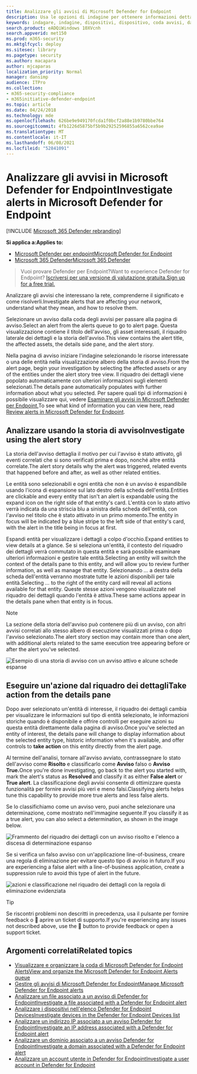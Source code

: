 ```yaml
---
title: Analizzare gli avvisi di Microsoft Defender for Endpoint
description: Usa le opzioni di indagine per ottenere informazioni dettagliate sugli avvisi che influiscono sulla rete, sul loro significato e su come risolverli.
keywords: indagare, indagine, dispositivi, dispositivo, coda avvisi, dashboard, indirizzo IP, file, inviare, invii, analisi approfondita, sequenza temporale, ricerca, dominio, URL, IP
search.product: eADQiWindows 10XVcnh
search.appverid: met150
ms.prod: m365-security
ms.mktglfcycl: deploy
ms.sitesec: library
ms.pagetype: security
ms.author: macapara
author: mjcaparas
localization_priority: Normal
manager: dansimp
audience: ITPro
ms.collection:
- m365-security-compliance
- m365initiative-defender-endpoint
ms.topic: article
ms.date: 04/24/2018
ms.technology: mde
ms.openlocfilehash: 626be9e949170fcda1f0bcf2a88e1b9780bbe764
ms.sourcegitcommit: 4fb1226d5875bf5b9b29252596855a6562cea9ae
ms.translationtype: MT
ms.contentlocale: it-IT
ms.lasthandoff: 06/08/2021
ms.locfileid: "52841091"
---
```

# <a name="investigate-alerts-in-microsoft-defender-for-endpoint"></a><span data-ttu-id="ef50e-104">Analizzare gli avvisi in Microsoft Defender for Endpoint</span><span class="sxs-lookup"><span data-stu-id="ef50e-104">Investigate alerts in Microsoft Defender for Endpoint</span></span>

[!INCLUDE [Microsoft 365 Defender rebranding](../../includes/microsoft-defender.md)]

<span data-ttu-id="ef50e-105">**Si applica a:**</span><span class="sxs-lookup"><span data-stu-id="ef50e-105">**Applies to:**</span></span>
- [<span data-ttu-id="ef50e-106">Microsoft Defender per endpoint</span><span class="sxs-lookup"><span data-stu-id="ef50e-106">Microsoft Defender for Endpoint</span></span>](https://go.microsoft.com/fwlink/p/?linkid=2154037)
- [<span data-ttu-id="ef50e-107">Microsoft 365 Defender</span><span class="sxs-lookup"><span data-stu-id="ef50e-107">Microsoft 365 Defender</span></span>](https://go.microsoft.com/fwlink/?linkid=2118804)

><span data-ttu-id="ef50e-108">Vuoi provare Defender per Endpoint?</span><span class="sxs-lookup"><span data-stu-id="ef50e-108">Want to experience Defender for Endpoint?</span></span> [<span data-ttu-id="ef50e-109">Iscriversi per una versione di valutazione gratuita.</span><span class="sxs-lookup"><span data-stu-id="ef50e-109">Sign up for a free trial.</span></span>](https://www.microsoft.com/microsoft-365/windows/microsoft-defender-atp?ocid=docs-wdatp-investigatealerts-abovefoldlink) 

<span data-ttu-id="ef50e-110">Analizzare gli avvisi che interessano la rete, comprenderne il significato e come risolverli.</span><span class="sxs-lookup"><span data-stu-id="ef50e-110">Investigate alerts that are affecting your network, understand what they mean, and how to resolve them.</span></span>

<span data-ttu-id="ef50e-111">Selezionare un avviso dalla coda degli avvisi per passare alla pagina di avviso.</span><span class="sxs-lookup"><span data-stu-id="ef50e-111">Select an alert from the alerts queue to go to alert page.</span></span> <span data-ttu-id="ef50e-112">Questa visualizzazione contiene il titolo dell'avviso, gli asset interessati, il riquadro laterale dei dettagli e la storia dell'avviso.</span><span class="sxs-lookup"><span data-stu-id="ef50e-112">This view contains the alert title, the affected assets, the details side pane, and the alert story.</span></span>

<span data-ttu-id="ef50e-113">Nella pagina di avviso iniziare l'indagine selezionando le risorse interessate o una delle entità nella visualizzazione albero della storia di avviso.</span><span class="sxs-lookup"><span data-stu-id="ef50e-113">From the alert page, begin your investigation by selecting the affected assets or any of the entities under the alert story tree view.</span></span> <span data-ttu-id="ef50e-114">Il riquadro dei dettagli viene popolato automaticamente con ulteriori informazioni sugli elementi selezionati.</span><span class="sxs-lookup"><span data-stu-id="ef50e-114">The details pane automatically populates with further information about what you selected.</span></span> <span data-ttu-id="ef50e-115">Per sapere quali tipi di informazioni è possibile visualizzare qui, vedere [Esaminare gli avvisi in Microsoft Defender per Endpoint.](/microsoft-365/security/defender-endpoint/review-alerts)</span><span class="sxs-lookup"><span data-stu-id="ef50e-115">To see what kind of information you can view here, read [Review alerts in Microsoft Defender for Endpoint](/microsoft-365/security/defender-endpoint/review-alerts).</span></span>

## <a name="investigate-using-the-alert-story"></a><span data-ttu-id="ef50e-116">Analizzare usando la storia di avviso</span><span class="sxs-lookup"><span data-stu-id="ef50e-116">Investigate using the alert story</span></span>

<span data-ttu-id="ef50e-117">La storia dell'avviso dettaglia il motivo per cui l'avviso è stato attivato, gli eventi correlati che si sono verificati prima e dopo, nonché altre entità correlate.</span><span class="sxs-lookup"><span data-stu-id="ef50e-117">The alert story details why the alert was triggered, related events that happened before and after, as well as other related entities.</span></span>

<span data-ttu-id="ef50e-118">Le entità sono selezionabili e ogni entità che non è un avviso è espandibile usando l'icona di espansione sul lato destro della scheda dell'entità.</span><span class="sxs-lookup"><span data-stu-id="ef50e-118">Entities are clickable and every entity that isn't an alert is expandable using the expand icon on the right side of that entity's card.</span></span> <span data-ttu-id="ef50e-119">L'entità con lo stato attivo verrà indicata da una striscia blu a sinistra della scheda dell'entità, con l'avviso nel titolo che è stato attivato in un primo momento.</span><span class="sxs-lookup"><span data-stu-id="ef50e-119">The entity in focus will be indicated by a blue stripe to the left side of that entity's card, with the alert in the title being in focus at first.</span></span>

<span data-ttu-id="ef50e-120">Espandi entità per visualizzare i dettagli a colpo d'occhio.</span><span class="sxs-lookup"><span data-stu-id="ef50e-120">Expand entities to view details at a glance.</span></span> <span data-ttu-id="ef50e-121">Se si seleziona un'entità, il contesto del riquadro dei dettagli verrà commutato in questa entità e sarà possibile esaminare ulteriori informazioni e gestire tale entità.</span><span class="sxs-lookup"><span data-stu-id="ef50e-121">Selecting an entity will switch the context of the details pane to this entity, and will allow you to review further information, as well as manage that entity.</span></span> <span data-ttu-id="ef50e-122">Selezionando *...* a destra della scheda dell'entità verranno mostrate tutte le azioni disponibili per tale entità.</span><span class="sxs-lookup"><span data-stu-id="ef50e-122">Selecting *...* to the right of the entity card will reveal all actions available for that entity.</span></span> <span data-ttu-id="ef50e-123">Queste stesse azioni vengono visualizzate nel riquadro dei dettagli quando l'entità è attiva.</span><span class="sxs-lookup"><span data-stu-id="ef50e-123">These same actions appear in the details pane when that entity is in focus.</span></span>

> [!NOTE]
> <span data-ttu-id="ef50e-124">La sezione della storia dell'avviso può contenere più di un avviso, con altri avvisi correlati allo stesso albero di esecuzione visualizzati prima o dopo l'avviso selezionato.</span><span class="sxs-lookup"><span data-stu-id="ef50e-124">The alert story section may contain more than one alert, with additional alerts related to the same execution tree appearing before or after the alert you've selected.</span></span>

![Esempio di una storia di avviso con un avviso attivo e alcune schede espanse](images/alert-story-tree.png)

## <a name="take-action-from-the-details-pane"></a><span data-ttu-id="ef50e-126">Eseguire un'azione dal riquadro dei dettagli</span><span class="sxs-lookup"><span data-stu-id="ef50e-126">Take action from the details pane</span></span>

<span data-ttu-id="ef50e-127">Dopo aver selezionato un'entità di interesse, il riquadro dei dettagli cambia per visualizzare le informazioni sul tipo  di entità selezionato, le informazioni storiche quando è disponibile e offrire controlli per eseguire azioni su questa entità direttamente dalla pagina di avviso.</span><span class="sxs-lookup"><span data-stu-id="ef50e-127">Once you've selected an entity of interest, the details pane will change to display information about the selected entity type, historic information when it's available, and offer controls to **take action** on this entity directly from the alert page.</span></span>

<span data-ttu-id="ef50e-128">Al termine dell'analisi, tornare all'avviso avviato, contrassegnare lo stato dell'avviso come **Risolto** e classificarlo come **Avviso** falso o **Avviso True.**</span><span class="sxs-lookup"><span data-stu-id="ef50e-128">Once you're done investigating, go back to the alert you started with, mark the alert's status as **Resolved** and classify it as either **False alert** or **True alert**.</span></span> <span data-ttu-id="ef50e-129">La classificazione degli avvisi consente di ottimizzare questa funzionalità per fornire avvisi più veri e meno falsi.</span><span class="sxs-lookup"><span data-stu-id="ef50e-129">Classifying alerts helps tune this capability to provide more true alerts and less false alerts.</span></span>

<span data-ttu-id="ef50e-130">Se lo classifichiamo come un avviso vero, puoi anche selezionare una determinazione, come mostrato nell'immagine seguente.</span><span class="sxs-lookup"><span data-stu-id="ef50e-130">If you classify it as a true alert, you can also select a determination, as shown in the image below.</span></span>

![Frammento del riquadro dei dettagli con un avviso risolto e l'elenco a discesa di determinazione espanso](images/alert-details-resolved-true.png)

<span data-ttu-id="ef50e-132">Se si verifica un falso avviso con un'applicazione line-of-business, creare una regola di eliminazione per evitare questo tipo di avviso in futuro.</span><span class="sxs-lookup"><span data-stu-id="ef50e-132">If you are experiencing a false alert with a line-of-business application, create a suppression rule to avoid this type of alert in the future.</span></span>

![azioni e classificazione nel riquadro dei dettagli con la regola di eliminazione evidenziata](images/alert-false-suppression-rule.png)

> [!TIP]
> <span data-ttu-id="ef50e-134">Se riscontri problemi non descritti in precedenza, usa il pulsante per fornire feedback o 🙂 aprire un ticket di supporto.</span><span class="sxs-lookup"><span data-stu-id="ef50e-134">If you're experiencing any issues not described above, use the 🙂 button to provide feedback or open a support ticket.</span></span>


## <a name="related-topics"></a><span data-ttu-id="ef50e-135">Argomenti correlati</span><span class="sxs-lookup"><span data-stu-id="ef50e-135">Related topics</span></span>
- [<span data-ttu-id="ef50e-136">Visualizzare e organizzare la coda di Microsoft Defender for Endpoint Alerts</span><span class="sxs-lookup"><span data-stu-id="ef50e-136">View and organize the Microsoft Defender for Endpoint Alerts queue</span></span>](alerts-queue.md)
- [<span data-ttu-id="ef50e-137">Gestire gli avvisi di Microsoft Defender for Endpoint</span><span class="sxs-lookup"><span data-stu-id="ef50e-137">Manage Microsoft Defender for Endpoint alerts</span></span>](manage-alerts.md)
- [<span data-ttu-id="ef50e-138">Analizzare un file associato a un avviso di Defender for Endpoint</span><span class="sxs-lookup"><span data-stu-id="ef50e-138">Investigate a file associated with a Defender for Endpoint alert</span></span>](investigate-files.md)
- [<span data-ttu-id="ef50e-139">Analizzare i dispositivi nell'elenco Defender for Endpoint Devices</span><span class="sxs-lookup"><span data-stu-id="ef50e-139">Investigate devices in the Defender for Endpoint Devices list</span></span>](investigate-machines.md)
- [<span data-ttu-id="ef50e-140">Analizzare un indirizzo IP associato a un avviso Defender for Endpoint</span><span class="sxs-lookup"><span data-stu-id="ef50e-140">Investigate an IP address associated with a Defender for Endpoint alert</span></span>](investigate-ip.md)
- [<span data-ttu-id="ef50e-141">Analizzare un dominio associato a un avviso Defender for Endpoint</span><span class="sxs-lookup"><span data-stu-id="ef50e-141">Investigate a domain associated with a Defender for Endpoint alert</span></span>](investigate-domain.md)
- [<span data-ttu-id="ef50e-142">Analizzare un account utente in Defender for Endpoint</span><span class="sxs-lookup"><span data-stu-id="ef50e-142">Investigate a user account in Defender for Endpoint</span></span>](investigate-user.md)


